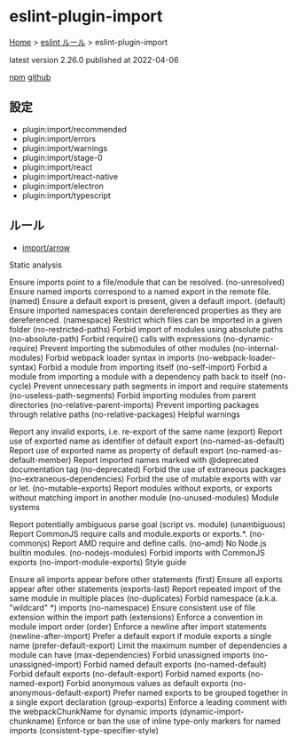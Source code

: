 # eslint-plugin-import

[Home](../../index.md) >
[eslint ルール](../index.md) >
eslint-plugin-import

latest version 2.26.0 published at 2022-04-06

[npm](https://www.npmjs.com/package/eslint-plugin-import)
[github](https://github.com/import-js/eslint-plugin-import)

## 設定

- plugin:import/recommended
- plugin:import/errors
- plugin:import/warnings
- plugin:import/stage-0
- plugin:import/react
- plugin:import/react-native
- plugin:import/electron
- plugin:import/typescript

## ルール

- [import/arrow](./import/arrow.md)


Static analysis

Ensure imports point to a file/module that can be resolved. (no-unresolved)
Ensure named imports correspond to a named export in the remote file. (named)
Ensure a default export is present, given a default import. (default)
Ensure imported namespaces contain dereferenced properties as they are dereferenced. (namespace)
Restrict which files can be imported in a given folder (no-restricted-paths)
Forbid import of modules using absolute paths (no-absolute-path)
Forbid require() calls with expressions (no-dynamic-require)
Prevent importing the submodules of other modules (no-internal-modules)
Forbid webpack loader syntax in imports (no-webpack-loader-syntax)
Forbid a module from importing itself (no-self-import)
Forbid a module from importing a module with a dependency path back to itself (no-cycle)
Prevent unnecessary path segments in import and require statements (no-useless-path-segments)
Forbid importing modules from parent directories (no-relative-parent-imports)
Prevent importing packages through relative paths (no-relative-packages)
Helpful warnings

Report any invalid exports, i.e. re-export of the same name (export)
Report use of exported name as identifier of default export (no-named-as-default)
Report use of exported name as property of default export (no-named-as-default-member)
Report imported names marked with @deprecated documentation tag (no-deprecated)
Forbid the use of extraneous packages (no-extraneous-dependencies)
Forbid the use of mutable exports with var or let. (no-mutable-exports)
Report modules without exports, or exports without matching import in another module (no-unused-modules)
Module systems

Report potentially ambiguous parse goal (script vs. module) (unambiguous)
Report CommonJS require calls and module.exports or exports.*. (no-commonjs)
Report AMD require and define calls. (no-amd)
No Node.js builtin modules. (no-nodejs-modules)
Forbid imports with CommonJS exports (no-import-module-exports)
Style guide

Ensure all imports appear before other statements (first)
Ensure all exports appear after other statements (exports-last)
Report repeated import of the same module in multiple places (no-duplicates)
Forbid namespace (a.k.a. "wildcard" *) imports (no-namespace)
Ensure consistent use of file extension within the import path (extensions)
Enforce a convention in module import order (order)
Enforce a newline after import statements (newline-after-import)
Prefer a default export if module exports a single name (prefer-default-export)
Limit the maximum number of dependencies a module can have (max-dependencies)
Forbid unassigned imports (no-unassigned-import)
Forbid named default exports (no-named-default)
Forbid default exports (no-default-export)
Forbid named exports (no-named-export)
Forbid anonymous values as default exports (no-anonymous-default-export)
Prefer named exports to be grouped together in a single export declaration (group-exports)
Enforce a leading comment with the webpackChunkName for dynamic imports (dynamic-import-chunkname)
Enforce or ban the use of inline type-only markers for named imports (consistent-type-specifier-style)

